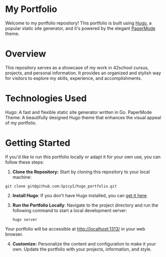 # My Portfolio
Welcome to my portfolio repository! This portfolio is built using [Hugo](https://gohugo.io/), a popular static site generator, and it's powered by the elegant [PaperMode](https://github.com/adityatelange/hugo-PaperMod) theme.

# Overview
This repository serves as a showcase of my work in 42school cursus, projects, and personal information. It provides an organized and stylish way for visitors to explore my skills, experience, and accomplishments.

# Technologies Used
Hugo: A fast and flexible static site generator written in Go.
PaperMode Theme: A beautifully designed Hugo theme that enhances the visual appeal of my portfolio.
# Getting Started
If you'd like to run this portfolio locally or adapt it for your own use, you can follow these steps:

1. __Clone the Repository:__ Start by cloning this repository to your local machine:

``` git clone git@github.com:SpicyI/hugo_portfolio.git ```

2. __Install Hugo__: If you don't have Hugo installed, you can [get it here](https://gohugo.io/installation/).
3. __Run the Portfolio Locally__: Navigate to the project directory and run the following command to start a local development server:

   ``` hugo server ```

Your portfolio will be accessible at [http://localhost:1313/](http://localhost:1313/) in your web browser.

4. __Customize:__ Personalize the content and configuration to make it your own. Update the portfolio with your projects, information, and style.

   

